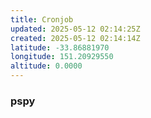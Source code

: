 ```yaml
---
title: Cronjob
updated: 2025-05-12 02:14:25Z
created: 2025-05-12 02:14:14Z
latitude: -33.86881970
longitude: 151.20929550
altitude: 0.0000
---
```


### pspy